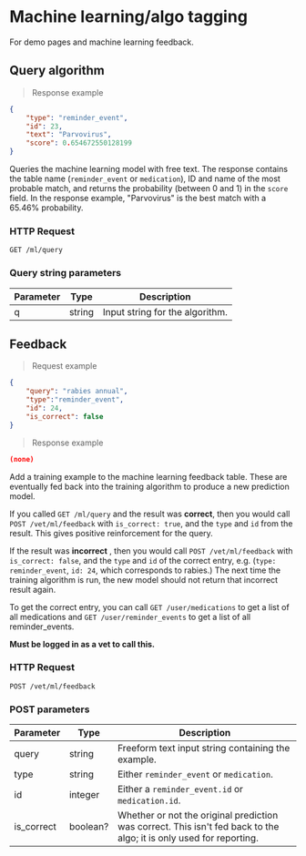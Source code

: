 # Machine learning/algo tagging
For demo pages and machine learning feedback.

## Query algorithm

> Response example

```json
{
    "type": "reminder_event",
    "id": 23,
    "text": "Parvovirus",
    "score": 0.654672550128199
}
```

Queries the machine learning model with free text. The response contains the table name (`reminder_event` or `medication`), ID and name
of the most probable match, and returns the probability (between 0 and 1) in the `score` field. In the response example,
"Parvovirus" is the best match with a 65.46% probability.

### HTTP Request
`GET /ml/query`

### Query string parameters
Parameter | Type | Description
--------- | ---- | -----------
q | string | Input string for the algorithm.

## Feedback
> Request example

```json
{
	"query": "rabies annual",
	"type":"reminder_event",
	"id": 24,
	"is_correct": false
}
```

> Response example

```json
(none)
```

Add a training example to the machine learning feedback table. These are eventually fed back
into the training algorithm to produce a new prediction model.

If you called `GET /ml/query` and the result was **correct**, then you would call `POST /vet/ml/feedback` with
`is_correct: true`, and the `type` and `id` from the result. This gives positive reinforcement for the query.

If the result was **incorrect** , then you would call `POST /vet/ml/feedback` with `is_correct: false`, and the
`type` and `id` of the correct entry, e.g. (`type: reminder_event`, `id: 24`, which corresponds to rabies.) The next
time the training algorithm is run, the new model should not return that incorrect result again.

To get the correct entry, you can call `GET /user/medications` to get a list of all medications and `GET /user/reminder_events`
to get a list of all reminder_events.

**Must be logged in as a vet to call this.**

### HTTP Request
`POST /vet/ml/feedback`

### POST parameters
Parameter | Type | Description
--------- | ---- | -----------
query | string | Freeform text input string containing the example.
type | string | Either `reminder_event` or `medication`.
id | integer | Either a `reminder_event.id` or `medication.id`.
is_correct | boolean? | Whether or not the original prediction was correct. This isn't fed back to the algo; it is only used for reporting.
